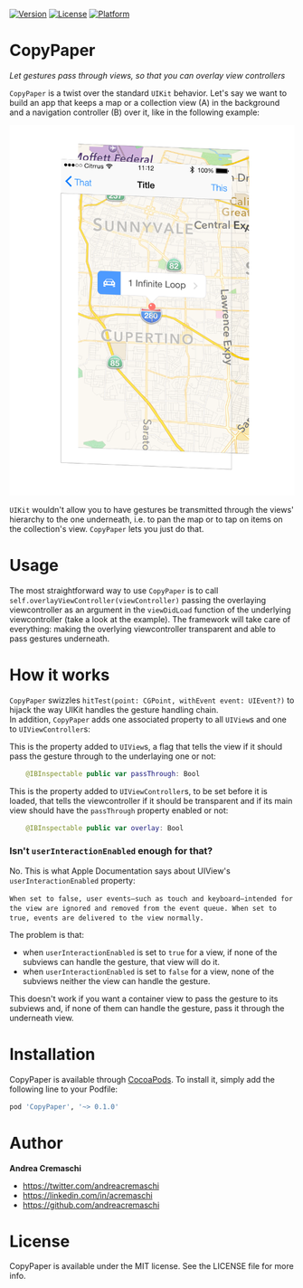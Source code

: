 [![Version](https://img.shields.io/cocoapods/v/CopyPaper.svg?style=flat)](http://cocoapods.org/pods/CopyPaper)
[![License](https://img.shields.io/cocoapods/l/CopyPaper.svg?style=flat)](http://cocoapods.org/pods/CopyPaper)
[![Platform](https://img.shields.io/cocoapods/p/CopyPaper.svg?style=flat)](http://cocoapods.org/pods/CopyPaper)

CopyPaper
========

_Let gestures pass through views, so that you can overlay view controllers_

`CopyPaper` is a twist over the standard `UIKit` behavior. 
Let's say we want to build an app that keeps a map or a collection view (A) in the background and a navigation controller (B) over it, like in the following example:

![Example](Documentation-artwork/rotate.png)


`UIKit` wouldn't allow you to have gestures be transmitted through the views' hierarchy to the one underneath, i.e. to pan the map or to tap on items on the collection's view. `CopyPaper` lets you just do that.

Usage
============

The most straightforward way to use `CopyPaper` is to call `self.overlayViewController(viewController)` passing the overlaying viewcontroller as an argument in the `viewDidLoad` function of the underlying viewcontroller (take a look at the example). The framework will take care of everything: making the overlying viewcontroller transparent and able to pass gestures underneath.


How it works
============

`CopyPaper` swizzles `hitTest(point: CGPoint, withEvent event: UIEvent?)` to hijack the way UIKit handles the gesture handling chain.  
In addition, `CopyPaper` adds one associated property to all `UIView`s and one to `UIViewController`s:
 
This is the property added to `UIView`s, a flag that tells the view if it should pass the gesture through to the underlaying one or not:

```swift
    @IBInspectable public var passThrough: Bool
```

This is the property added to `UIViewController`s, to be set before it is loaded, that tells the viewcontroller if it should be transparent and if its main view should have the `passThrough` property enabled or not:

```swift
    @IBInspectable public var overlay: Bool 
```

### Isn't `userInteractionEnabled` enough for that?

No. This is what Apple Documentation says about UIView's `userInteractionEnabled` property:

```When set to false, user events—such as touch and keyboard—intended for the view are ignored and removed from the event queue. When set to true, events are delivered to the view normally.```

The problem is that:

- when `userInteractionEnabled` is set to `true` for a view, if none of the subviews can handle the gesture, that view will do it.
- when `userInteractionEnabled` is set to `false` for a view, none of the subviews neither the view can handle the gesture.

This doesn't work if you want a container view to pass the gesture to its subviews and, if none of them can handle the gesture, pass it through the underneath view.

Installation
============

CopyPaper is available through [CocoaPods](http://cocoapods.org). To install
it, simply add the following line to your Podfile:

```ruby
pod 'CopyPaper', '~> 0.1.0'
```

Author
======
**Andrea Cremaschi**

* <https://twitter.com/andreacremaschi>
* <https://linkedin.com/in/acremaschi>
* <https://github.com/andreacremaschi>

License
=======

CopyPaper is available under the MIT license. See the LICENSE file for more info.